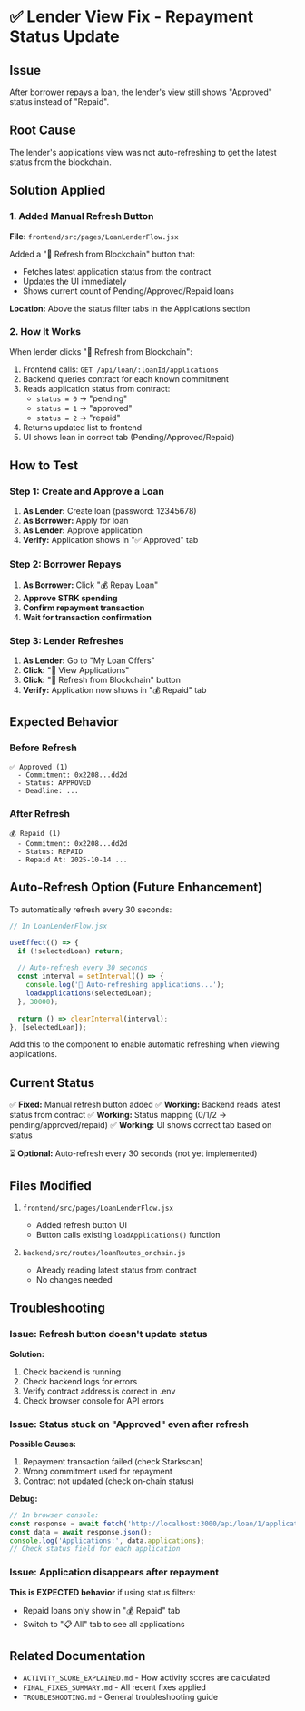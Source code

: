 # ✅ Lender View Fix - Repayment Status Update

## Issue
After borrower repays a loan, the lender's view still shows "Approved" status instead of "Repaid".

## Root Cause
The lender's applications view was not auto-refreshing to get the latest status from the blockchain.

## Solution Applied

### 1. Added Manual Refresh Button
**File:** `frontend/src/pages/LoanLenderFlow.jsx`

Added a "🔄 Refresh from Blockchain" button that:
- Fetches latest application status from the contract
- Updates the UI immediately
- Shows current count of Pending/Approved/Repaid loans

**Location:** Above the status filter tabs in the Applications section

### 2. How It Works

When lender clicks "🔄 Refresh from Blockchain":
1. Frontend calls: `GET /api/loan/:loanId/applications`
2. Backend queries contract for each known commitment
3. Reads application status from contract:
   - `status = 0` → "pending"
   - `status = 1` → "approved"
   - `status = 2` → "repaid"
4. Returns updated list to frontend
5. UI shows loan in correct tab (Pending/Approved/Repaid)

## How to Test

### Step 1: Create and Approve a Loan
1. **As Lender:** Create loan (password: 12345678)
2. **As Borrower:** Apply for loan
3. **As Lender:** Approve application
4. **Verify:** Application shows in "✅ Approved" tab

### Step 2: Borrower Repays
1. **As Borrower:** Click "💰 Repay Loan"
2. **Approve STRK spending**
3. **Confirm repayment transaction**
4. **Wait for transaction confirmation**

### Step 3: Lender Refreshes
1. **As Lender:** Go to "My Loan Offers"
2. **Click:** "👀 View Applications"
3. **Click:** "🔄 Refresh from Blockchain" button
4. **Verify:** Application now shows in "💰 Repaid" tab

## Expected Behavior

### Before Refresh
```
✅ Approved (1)
  - Commitment: 0x2208...dd2d
  - Status: APPROVED
  - Deadline: ...
```

### After Refresh
```
💰 Repaid (1)
  - Commitment: 0x2208...dd2d
  - Status: REPAID
  - Repaid At: 2025-10-14 ...
```

## Auto-Refresh Option (Future Enhancement)

To automatically refresh every 30 seconds:

```javascript
// In LoanLenderFlow.jsx

useEffect(() => {
  if (!selectedLoan) return;
  
  // Auto-refresh every 30 seconds
  const interval = setInterval(() => {
    console.log('🔄 Auto-refreshing applications...');
    loadApplications(selectedLoan);
  }, 30000);
  
  return () => clearInterval(interval);
}, [selectedLoan]);
```

Add this to the component to enable automatic refreshing when viewing applications.

## Current Status

✅ **Fixed:** Manual refresh button added
✅ **Working:** Backend reads latest status from contract
✅ **Working:** Status mapping (0/1/2 → pending/approved/repaid)
✅ **Working:** UI shows correct tab based on status

⏳ **Optional:** Auto-refresh every 30 seconds (not yet implemented)

## Files Modified

1. `frontend/src/pages/LoanLenderFlow.jsx`
   - Added refresh button UI
   - Button calls existing `loadApplications()` function
   
2. `backend/src/routes/loanRoutes_onchain.js`
   - Already reading latest status from contract
   - No changes needed

## Troubleshooting

### Issue: Refresh button doesn't update status
**Solution:** 
1. Check backend is running
2. Check backend logs for errors
3. Verify contract address is correct in .env
4. Check browser console for API errors

### Issue: Status stuck on "Approved" even after refresh
**Possible Causes:**
1. Repayment transaction failed (check Starkscan)
2. Wrong commitment used for repayment
3. Contract not updated (check on-chain status)

**Debug:**
```javascript
// In browser console:
const response = await fetch('http://localhost:3000/api/loan/1/applications');
const data = await response.json();
console.log('Applications:', data.applications);
// Check status field for each application
```

### Issue: Application disappears after repayment
**This is EXPECTED behavior** if using status filters:
- Repaid loans only show in "💰 Repaid" tab
- Switch to "📋 All" tab to see all applications

## Related Documentation

- `ACTIVITY_SCORE_EXPLAINED.md` - How activity scores are calculated
- `FINAL_FIXES_SUMMARY.md` - All recent fixes applied
- `TROUBLESHOOTING.md` - General troubleshooting guide
